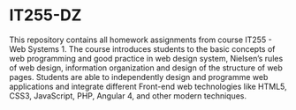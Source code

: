 # IT255-DZ

This repository contains all homework assignments from course IT255 - Web Systems 1. 
The course introduces students to the basic concepts of web programming and good practice in web design system, Nielsen’s rules of web design, information organization and design of the structure of web pages. 
Students are able to independently design and programme web applications and integrate different Front-end web technologies like HTML5, CSS3, JavaScript, PHP, Angular 4, and other modern techniques.
